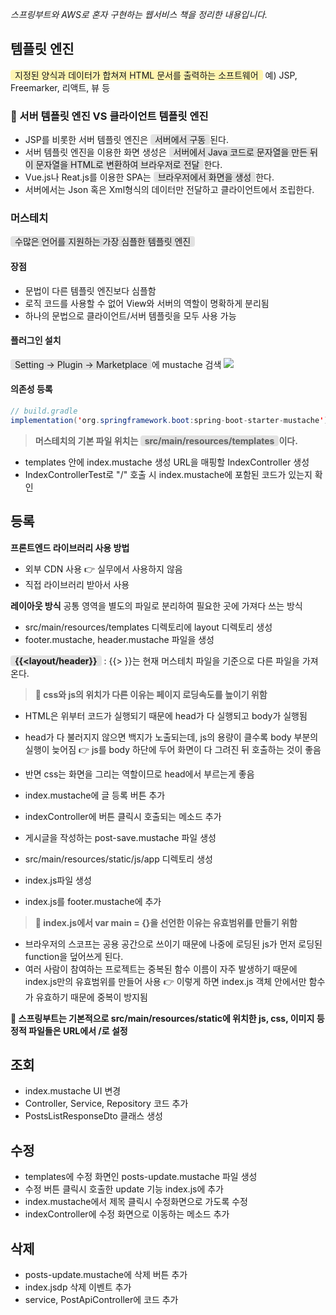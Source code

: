 _스프링부트와 AWS로 혼자 구현하는 웹서비스 책을 정리한 내용입니다._

## 템플릿 엔진
<span style='padding: 0px 7px; background-color: #fff5b1; border-radius: 4px'>지정된 양식과 데이터가 합쳐져 HTML 문서를 출력하는 소프트웨어</span>
예) JSP, Freemarker, 리액트, 뷰 등

### 🤔 서버 템플릿 엔진 VS 클라이언트 템플릿 엔진
- JSP를 비롯한 서버 템플릿 엔진은 <span style='padding: 0px 7px; background-color: #e2e2e2; border-radius: 4px'>서버에서 구동</span>된다.
- 서버 템플릿 엔진을 이용한 화면 생성은 <span style='padding: 0px 7px; background-color: #e2e2e2; border-radius: 4px'>서버에서 Java 코드로 문자열을 만든 뒤 이 문자열을 HTML로 변환하여 브라우저로 전달</span>한다.
- Vue.js나 Reat.js를 이용한 SPA는 <span style='padding: 0px 7px; background-color: #e2e2e2; border-radius: 4px'>브라우저에서 화면을 생성</span>한다.
- 서버에서는 Json 혹은 Xml형식의 데이터만 전달하고 클라이언트에서 조립한다.

### 머스테치
<span style='padding: 0px 7px; background-color: #e2e2e2; border-radius: 4px'>수많은 언어를 지원하는 가장 심플한 템플릿 엔진</span>

#### 장점
- 문법이 다른 템플릿 엔진보다 심플함
- 로직 코드를 사용할 수 없어 View와 서버의 역할이 명확하게 분리됨
- 하나의 문법으로 클라이언트/서버 템플릿을 모두 사용 가능

#### 플러그인 설치
<span style='padding: 0px 7px; background-color: #e2e2e2; border-radius: 4px'>Setting → Plugin → Marketplace</span>에 mustache 검색
![](https://images.velog.io/images/3hee_11/post/d9b6aa74-052e-4baa-bc14-0f45b82c8cd1/image.png)

#### 의존성 등록
```java
// build.gradle
implementation('org.springframework.boot:spring-boot-starter-mustache')
```

> **머스테치의 기본 파일 위치는 <span style='padding: 0px 7px; background-color: #e2e2e2; border-radius: 4px'>src/main/resources/templates</span>이다.**

- templates 안에 index.mustache 생성 URL을 매핑할 IndexController 생성
- IndexControllerTest로 "/" 호출 시 index.mustache에 포함된 코드가 있는지 확인

## 등록

**프론트엔드 라이브러리 사용 방법**
- 외부 CDN 사용 👉 실무에서 사용하지 않음
- 직접 라이브러리 받아서 사용

**레이아웃 방식**
공통 영역을 별도의 파일로 분리하여 필요한 곳에 가져다 쓰는 방식
- src/main/resources/templates 디렉토리에 layout 디렉토리 생성
- footer.mustache, header.mustache 파일을 생성

**<span style='padding: 0px 7px; background-color: #e2e2e2; border-radius: 4px'>{{<layout/header}}</span>** : {{> }}는 현재 머스테치 파일을 기준으로 다른 파일을 가져온다.

>**📌 css와 js의 위치가 다른 이유는 페이지 로딩속도를 높이기 위함**
>
- HTML은 위부터 코드가 실행되기 때문에 head가 다 실행되고 body가 실행됨
- head가 다 불러지지 않으면 백지가 노출되는데, js의 용량이 클수록 body 부분의 실행이 늦어짐
👉 js를 body 하단에 두어 화면이 다 그려진 뒤 호출하는 것이 좋음
- 반면 css는 화면을 그리는 역할이므로 head에서 부르는게 좋음
  
- index.mustache에 글 등록 버튼 추가
- indexController에 버튼 클릭시 호출되는 메소드 추가
- 게시글을 작성하는 post-save.mustache 파일 생성
- src/main/resources/static/js/app 디렉토리 생성
- index.js파일 생성
- index.js를 footer.mustache에 추가
  
>**📌 index.js에서 var main = {}을 선언한 이유는 유효범위를 만들기 위함**
>
- 브라우저의 스코프는 공용 공간으로 쓰이기 때문에 나중에 로딩된 js가 먼저 로딩된 function을 덮어쓰게 된다.
- 여러 사람이 참여하는 프로젝트는 중복된 함수 이름이 자주 발생하기 때문에 index.js만의 유효범위를 만들어 사용
👉 이렇게 하면 index.js 객체 안에서만 함수가 유효하기 때문에 중복이 방지됨
>  
**📌 스프링부트는 기본적으로 src/main/resources/static에 위치한 js, css, 이미지 등 정적 파일들은 URL에서 /로 설정**

## 조회
- index.mustache UI 변경
- Controller, Service, Repository 코드 추가
- PostsListResponseDto 클래스 생성
  
## 수정
- templates에 수정 화면인 posts-update.mustache 파일 생성
- 수정 버튼 클릭시 호출한 update 기능 index.js에 추가
- index.mustache에서 제목 클릭시 수정화면으로 가도록 수정 
- indexController에 수정 화면으로 이동하는 메소드 추가
  
## 삭제
- posts-update.mustache에 삭제 버튼 추가
- index.jsdp 삭제 이벤트 추가
- service, PostApiController에 코드 추가 
